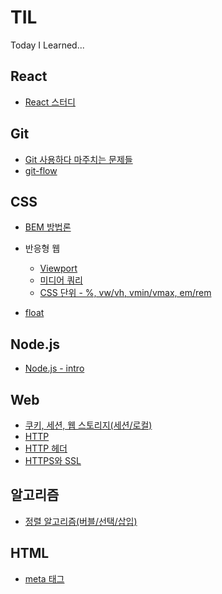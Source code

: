 # TIL
Today I Learned...

## React
- [React 스터디](./react-study)

## Git
- [Git 사용하다 마주치는 문제들](./git/README.md)
- [git-flow](./git/git-flow.md)

## CSS
- [BEM 방법론](./CSS/BEM.md)

- 반응형 웹
  - [Viewport](./CSS/viewport.md)
  - [미디어 쿼리](./CSS/media_queries.md)
  - [CSS 단위 - %, vw/vh, vmin/vmax, em/rem](./CSS/css_units.md)

- [float](./CSS/float.md)

## Node.js
- [Node.js - intro](./node.js/node.js-intro.md)

## Web
- [쿠키, 세션, 웹 스토리지(세션/로컬)](./Web/cookie_session_webStorage.md)
- [HTTP](./Web/HTTP.md)
- [HTTP 헤더](./Web/HTTP-headers.md)
- [HTTPS와 SSL](./Web/HTTPS-SSL.md)

## 알고리즘
- [정렬 알고리즘(버블/선택/삽입)](./algorithm/sorting-algorithm.md)

## HTML
- [meta 태그](./HTML/meta-tag.md)
